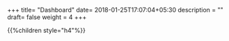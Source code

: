 +++
title= "Dashboard"
date= 2018-01-25T17:07:04+05:30
description = ""
draft= false
weight = 4
+++


{{%children style="h4"%}}
